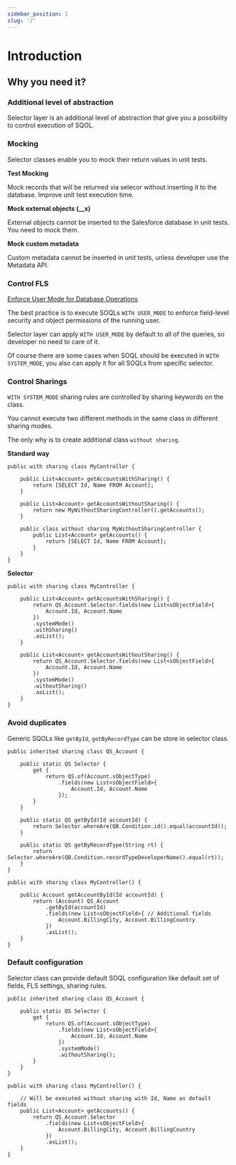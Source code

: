 ```yaml
---
sidebar_position: 1
slug: '/'
---
```


# Introduction

## Why you need it?

### Additional level of abstraction

Selector layer is an additional level of abstraction that give you a possibility to control execution of SQOL.

### Mocking

Selector classes enable you to mock their return values in unit tests.

**Test Mocking**

Mock records that will be returned via selecor without inserting it to the database. Improve unit test execution time.

**Mock external objects (__x)**

External objects cannot be inserted to the Salesforce database in unit tests. You need to mock them.

**Mock custom metadata**

Custom metadata cannot be inserted in unit tests, unless developer use the Metadata API.

### Control FLS

[Enforce User Mode for Database Operations](https://developer.salesforce.com/docs/atlas.en-us.apexcode.meta/apexcode/apex_classes_enforce_usermode.htm)

The best practice is to execute SOQLs `WITH USER_MODE` to enforce field-level security and object permissions of the running user.

Selector layer can apply `WITH USER_MODE` by default to all of the queries, so developer no need to care of it.

Of course there are some cases when SOQL should be executed in `WITH SYSTEM_MODE`, you also can apply it for all SOQLs from specific selector.

### Control Sharings

`WITH SYSTEM_MODE` sharing rules are controlled by sharing keywords on the class.

You cannot execute two different methods in the same class in different sharing modes.

The only why is to create additional class `without sharing`.

**Standard way**

```apex
public with sharing class MyController {

    public List<Account> getAccountsWithSharing() {
        return [SELECT Id, Name FROM Account];
    }

    public List<Account> getAccountsWithoutSharing() {
        return new MyWithoutSharingController().getAccounts();
    }

    public class without sharing MyWithoutSharingController {
        public List<Account> getAccounts() {
            return [SELECT Id, Name FROM Account];
        }
    }
}
```

**Selector**

```apex
public with sharing class MyController {

    public List<Account> getAccountsWithSharing() {
        return QS_Account.Selector.fields(new List<sObjectField>{
            Account.Id, Account.Name
        })
        .systemMode()
        .withSharing()
        .asList();
    }

    public List<Account> getAccountsWithoutSharing() {
        return QS_Account.Selector.fields(new List<sObjectField>{
            Account.Id, Account.Name
        })
        .systemMode()
        .withoutSharing()
        .asList();
    }
}
```

### Avoid duplicates

Generic SQOLs like `getById`, `getByRecordType` can be store in selector class.

```apex
public inherited sharing class QS_Account {

    public static QS Selector {
        get {
            return QS.of(Account.sObjectType)
                .fields(new List<sObjectField>{
                    Account.Id, Account.Name
                });
        }
    }

    public static QS getById(Id accountId) {
        return Selector.whereAre(QB.Condition.id().equal(accountId));
    }

    public static QS getByRecordType(String rt) {
        return Selector.whereAre(QB.Condition.recordTypeDeveloperName().equal(rt));
    }
}
```

```apex
public with sharing class MyController() {

    public Account getAccountById(Id accountId) {
        return (Account) QS_Account
            .getById(accountId)
            .fields(new List<sObjectField>{ // Additional fields
                Account.BillingCity, Account.BillingCountry
            })
            .asList();
    }
}
```

### Default configuration

Selector class can provide default SOQL configuration like default set of fields, FLS settings, sharing rules.

```apex
public inherited sharing class QS_Account {

    public static QS Selector {
        get {
            return QS.of(Account.sObjectType)
                .fields(new List<sObjectField>{
                    Account.Id, Account.Name
                })
                .systemMode()
                .withoutSharing();
        }
    }
}
```

```apex
public with sharing class MyController() {

    // Will be executed without sharing with Id, Name as default fields
    public List<Account> getAccounts() {
        return QS_Account.Selector
            .fields(new List<sObjectField>{
                Account.BillingCity, Account.BillingCountry
            })
            .asList();
    }
}
```
